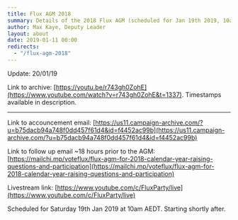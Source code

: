 ```yaml
---
title: Flux AGM 2018
summary: Details of the 2018 Flux AGM (scheduled for Jan 19th 2019, 10am AEDT)
author: Max Kaye, Deputy Leader
layout: about
date: 2019-01-11 00:00
redirects:
  - "/flux-agm-2018"
---
```


Update: 20/01/19

Link to archive: [https://youtu.be/r743gh0ZohE](https://www.youtube.com/watch?v=r743gh0ZohE&t=1337). Timestamps available in description.

----------

Link to accouncement email: [https://us11.campaign-archive.com/?u=b75dacb94a748f0dd457f61d4&id=f4452ac99b](https://us11.campaign-archive.com/?u=b75dacb94a748f0dd457f61d4&id=f4452ac99b)

Link to follow up email ~18 hours prior to the AGM: [https://mailchi.mp/voteflux/flux-agm-for-2018-calendar-year-raising-questions-and-participation](https://mailchi.mp/voteflux/flux-agm-for-2018-calendar-year-raising-questions-and-participation)

Livestream link: [https://www.youtube.com/c/FluxParty/live](https://www.youtube.com/c/FluxParty/live)

Scheduled for Saturday 19th Jan 2019 at 10am AEDT. Starting shortly after.
